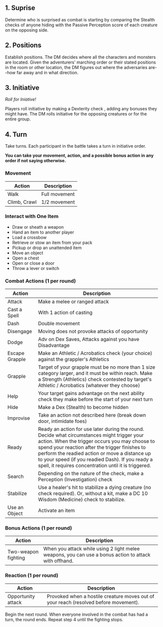 ## 1. Suprise

Determine who is surprised as combat is starting by comparing the Stealth checks of anyone hiding with the Passive Perception score of each creature on the opposing side.

## 2. Positions

Establish positions. The DM decides where all the characters and monsters are located. Given the adventurers' marching order or their stated positions in the room or other location, the DM figures out where the adversaries are--how far away and in what direction.

## 3. Initiative

*Roll for Iniative!*

Players roll initiative by making a Dexterity check , adding any bonuses they might have. The DM rolls initiative for the opposing creatures or for the entire group.


## 4. Turn

Take turns. Each participant in the battle takes a turn in initiative order.

**You can take your movement, action, and a possible bonus action in any order if not saying otherwise.**

### Movement

|Action |Description  
--- | --- | 
|Walk| Full movement
|Climb, Crawl | 1/2 movement

### Interact with One Item

- Draw or sheath a weapon
- Hand an item to another player
- Load a crossbow
- Retrieve or stow an item from your pack
- Pickup or drop an unattended item
- Move an object
- Open a chest
- Open or close a door
- Throw a lever or switch

### Combat Actions (1 per round)

|Action |Description  
--- | --- | 
|Attack| Make a melee or ranged attack
|Cast a Spell| With 1 action of casting
|Dash | Double movement
|Disengage | Moving does not provoke attacks of opportunity
|Dodge | Adv on Dex Saves, Attacks against you have Disadvantage
| Escape Grapple| 	Make an Athletic / Acrobatics check (your choice) against the grappler's Athletics
| Grapple| Target of your grapple must be no more than 1 size category larger, and it must be within reach. Make a Strength (Athletics) check contested by target's Athletic / Acrobatics (whatever they choose)
|Help| Your target gains advantage on the next ability check they make before the start of your next turn
|Hide| Make a Dex (Stealth) to become hidden
|Improvise| Take an action not described here (break down door, intimidate foes)
|Ready| Ready an action for use later during the round. Decide what circumstances might trigger your action. When the trigger occurs you may choose to spend your reaction after the trigger finishes to perform the readied action or move a distance up to your speed (if you readied Dash). If you ready a spell, it requires concentration until it is triggered.
|Search| Depending on the nature of the check, make a Perception (Investigation) check
|Stabilize| Use a healer's hit to stabilize a dying creature (no check required). Or, without a kit, make a DC 10 Wisdom (Medicine) check to stabilize.
|Use an Object| Activate an item


### Bonus Actions (1 per round)

|Action |Description  
--- | --- | 
|Two-weapon fighting| When you attack while using 2 light melee weapons, you can use a bonus action to attack with offhand.

### Reaction (1 per round)

|Action |Description  
--- | --- | 
|Opportunity attack| Provoked when a hostile creature moves out of your reach (resolved before movement). 

Begin the next round. When everyone involved in the combat has had a turn, the round ends. Repeat step 4 until the fighting stops.